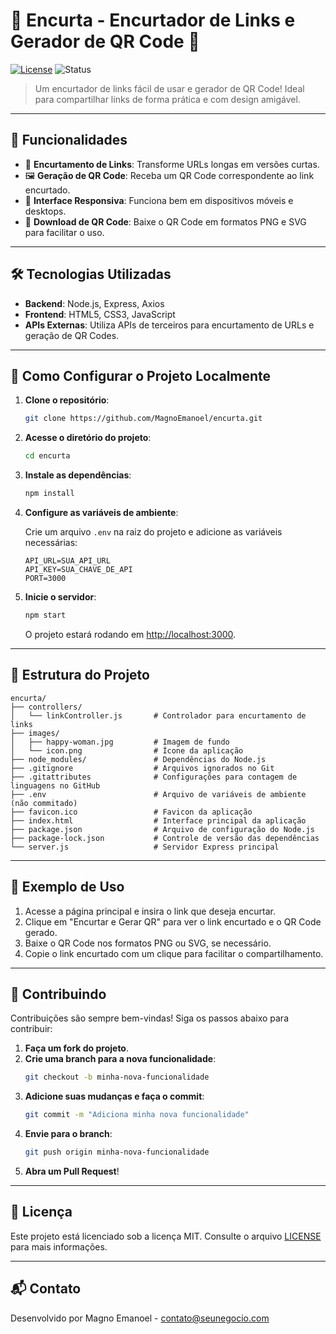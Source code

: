 # 🚀 Encurta - Encurtador de Links e Gerador de QR Code 📱

[![License](https://img.shields.io/badge/license-MIT-green)](LICENSE) ![Status](https://img.shields.io/badge/status-Em%20Desenvolvimento-blue)

> Um encurtador de links fácil de usar e gerador de QR Code! Ideal para compartilhar links de forma prática e com design amigável.

---

## 📌 Funcionalidades

- 🔗 **Encurtamento de Links**: Transforme URLs longas em versões curtas.
- 🖼️ **Geração de QR Code**: Receba um QR Code correspondente ao link encurtado.
- 📱 **Interface Responsiva**: Funciona bem em dispositivos móveis e desktops.
- 💾 **Download de QR Code**: Baixe o QR Code em formatos PNG e SVG para facilitar o uso.

---

## 🛠️ Tecnologias Utilizadas

- **Backend**: Node.js, Express, Axios
- **Frontend**: HTML5, CSS3, JavaScript
- **APIs Externas**: Utiliza APIs de terceiros para encurtamento de URLs e geração de QR Codes.

---

## 🚀 Como Configurar o Projeto Localmente

1. **Clone o repositório**:
   ```bash
   git clone https://github.com/MagnoEmanoel/encurta.git
   ```

2. **Acesse o diretório do projeto**:
   ```bash
   cd encurta
   ```

3. **Instale as dependências**:
   ```bash
   npm install
   ```

4. **Configure as variáveis de ambiente**:
   
   Crie um arquivo `.env` na raiz do projeto e adicione as variáveis necessárias:
   ```
   API_URL=SUA_API_URL
   API_KEY=SUA_CHAVE_DE_API
   PORT=3000
   ```

5. **Inicie o servidor**:
   ```bash
   npm start
   ```
   
   O projeto estará rodando em [http://localhost:3000](http://localhost:3000).

---

## 📂 Estrutura do Projeto
```
encurta/
├── controllers/
│   └── linkController.js       # Controlador para encurtamento de links
├── images/
│   ├── happy-woman.jpg         # Imagem de fundo
│   └── icon.png                # Ícone da aplicação
├── node_modules/               # Dependências do Node.js
├── .gitignore                  # Arquivos ignorados no Git
├── .gitattributes              # Configurações para contagem de linguagens no GitHub
├── .env                        # Arquivo de variáveis de ambiente (não commitado)
├── favicon.ico                 # Favicon da aplicação
├── index.html                  # Interface principal da aplicação
├── package.json                # Arquivo de configuração do Node.js
├── package-lock.json           # Controle de versão das dependências
└── server.js                   # Servidor Express principal
```

---

## 📝 Exemplo de Uso

1. Acesse a página principal e insira o link que deseja encurtar.
2. Clique em "Encurtar e Gerar QR" para ver o link encurtado e o QR Code gerado.
3. Baixe o QR Code nos formatos PNG ou SVG, se necessário.
4. Copie o link encurtado com um clique para facilitar o compartilhamento.

---

## 🤝 Contribuindo

Contribuições são sempre bem-vindas! Siga os passos abaixo para contribuir:

1. **Faça um fork do projeto**.
2. **Crie uma branch para a nova funcionalidade**:
   ```bash
   git checkout -b minha-nova-funcionalidade
   ```
3. **Adicione suas mudanças e faça o commit**:
   ```bash
   git commit -m "Adiciona minha nova funcionalidade"
   ```
4. **Envie para o branch**:
   ```bash
   git push origin minha-nova-funcionalidade
   ```
5. **Abra um Pull Request**!

---

## 📄 Licença

Este projeto está licenciado sob a licença MIT. Consulte o arquivo [LICENSE](LICENSE) para mais informações.

---

## 📬 Contato

Desenvolvido por Magno Emanoel - [contato@seunegocio.com](mailto:contato@seunegocio.com)